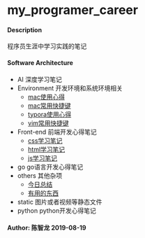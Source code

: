 # my_programer_career

#### Description
程序员生涯中学习实践的笔记

#### Software Architecture
- AI 深度学习笔记
- Environment 开发环境和系统环境相关
  - [mac使用心得](./environment/mac使用心得.md)
  - [mac常用快捷键](./environment/mac常用快捷键.md)
  - [typora使用心得](./environment/typora使用心得.md)
  - [vim常用快捷键](./environment/vim常用快捷键.md)
- Front-end 前端开发心得笔记
  - [css学习笔记](./front-end/css学习笔记.md)
  - [html学习笔记](./front-end/html学习笔记.md)
  - [js学习笔记](./front-end/js学习笔记.md)
- go go语言开发心得笔记
- others 其他杂项
  - [今日总结](./others/今日总结.md)
  - [有用的东西](./othres/有用的东西.md)
- static 图片或者视频等静态文件
- python python开发心得笔记

#### Author: 陈智龙 2019-08-19